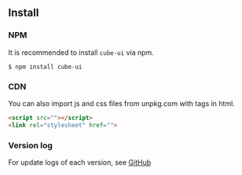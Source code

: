 ## Install


### NPM

It is recommended to install `cube-ui` via npm.

```shell
$ npm install cube-ui
```


### CDN

You can also import js and css files from unpkg.com with tags in html.

```html
<script src=""></script>
<link rel="stylesheet" href="">
```

### Version log

For update logs of each version, see [GitHub](https://github.com/didi/cube-ui/releases)
